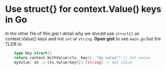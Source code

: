 # Use struct{} for context.Value() keys in Go

In the other file of this gist I detail why we should use `struct{}` as context.Value() keys and not `int` or `string`. **Open gist** to see `main.go` but the TLDR is:

```Go
	type key struct{}
	return context.WithValue(ctx, key{}, "my value") // Set value
	myValue, ok := ctx.Value(key{}).(string) // Get value

```